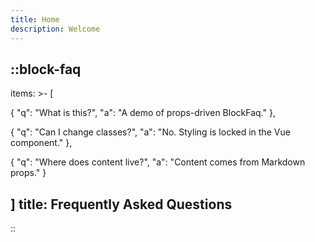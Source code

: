 ```yaml
---
title: Home
description: Welcome
---
```


::block-faq
---
items: >-
  [

  { "q": "What is this?", "a": "A demo of props-driven BlockFaq." },

  { "q": "Can I change classes?", "a": "No. Styling is locked in the Vue
  component." },

  { "q": "Where does content live?", "a": "Content comes from Markdown props." }

  ]
title: Frequently Asked Questions
---
::
